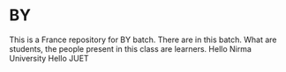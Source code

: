 # BY
This is a France repository for BY batch.
There are in this batch.
What are students, the people present in this class are learners.
Hello Nirma University
Hello JUET 

